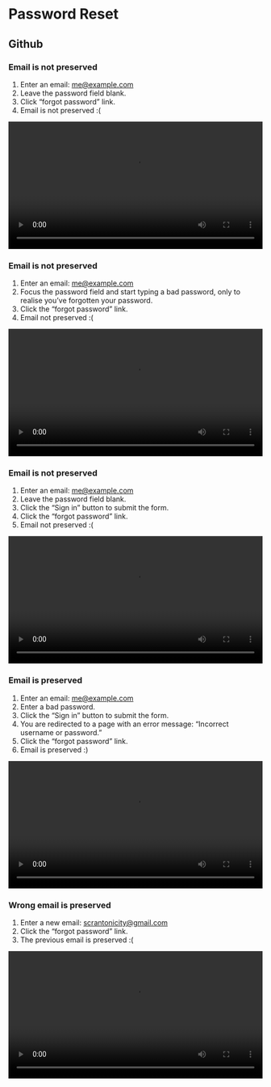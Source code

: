 # Password Reset



## Github


### Email is not preserved

1. Enter an email: me@example.com
2. Leave the password field blank.
3. Click “forgot password” link.
4. Email is not preserved :(

<video controls width="100%">
  <source src="http://cvan.io/password-reset-screencasts/screencasts/github_1.webm" type='video/webm;codecs="vp8, vorbis"'>
  <source src="http://cvan.io/password-reset-screencasts/screencasts/github_1.mp4" type='video/mp4;codecs="avc1.42E01E, mp4a.40.2"'>
</video>

### Email is not preserved

1. Enter an email: me@example.com
2. Focus the password field and start typing a bad password, only to realise you’ve forgotten your password.
3. Click the “forgot password” link.
4. Email not preserved :(

<video controls width="100%">
  <source src="http://cvan.io/password-reset-screencasts/screencasts/github_2.webm" type='video/webm;codecs="vp8, vorbis"'>
  <source src="http://cvan.io/password-reset-screencasts/screencasts/github_2.mp4" type='video/mp4;codecs="avc1.42E01E, mp4a.40.2"'>
</video>


### Email is not preserved

1. Enter an email: me@example.com
2. Leave the password field blank.
3. Click the “Sign in” button to submit the form.
4. Click the “forgot password” link.
5. Email not preserved :(

<video controls width="100%">
  <source src="http://cvan.io/password-reset-screencasts/screencasts/github_3.webm" type='video/webm;codecs="vp8, vorbis"'>
  <source src="http://cvan.io/password-reset-screencasts/screencasts/github_3.mp4" type='video/mp4;codecs="avc1.42E01E, mp4a.40.2"'>
</video>


### Email is preserved

1. Enter an email: me@example.com
2. Enter a bad password.
3. Click the “Sign in” button to submit the form.
4. You are redirected to a page with an error message: “Incorrect username or password.”
5. Click the “forgot password” link.
6. Email is preserved :)

<video controls width="100%">
  <source src="http://cvan.io/password-reset-screencasts/screencasts/github_4.webm" type='video/webm;codecs="vp8, vorbis"'>
  <source src="http://cvan.io/password-reset-screencasts/screencasts/github_4.mp4" type='video/mp4;codecs="avc1.42E01E, mp4a.40.2"'>
</video>

### Wrong email is preserved

1. Enter a new email: scrantonicity@gmail.com
2. Click the “forgot password” link.
3. The previous email is preserved :(

<video controls width="100%">
  <source src="http://cvan.io/password-reset-screencasts/screencasts/github_5.webm" type='video/webm;codecs="vp8, vorbis"'>
  <source src="http://cvan.io/password-reset-screencasts/screencasts/github_5.mp4" type='video/mp4;codecs="avc1.42E01E, mp4a.40.2"'>
</video>
